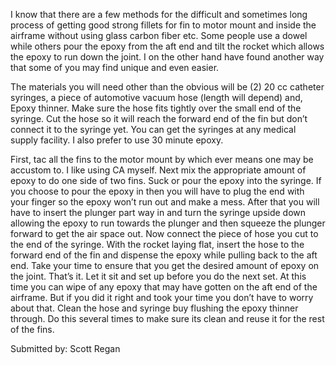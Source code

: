 I know that there are a few methods for the difficult and sometimes long process of getting good strong fillets for fin to motor mount and inside the airframe without using glass carbon fiber etc. Some people use a dowel while others pour the epoxy from the aft end and tilt the rocket which allows the epoxy to run down the joint. I on the other hand have found another way that some of you may find unique and even easier.

The materials you will need other than the obvious will be (2) 20 cc catheter syringes, a piece of automotive vacuum hose (length will depend) and, Epoxy thinner. Make sure the hose fits tightly over the small end of the syringe. Cut the hose so it will reach the forward end of the fin but don’t connect it to the syringe yet. You can get the syringes at any medical supply facility. I also prefer to use 30 minute epoxy.

First, tac all the fins to the motor mount by which ever means one may be accustom to. I like using CA myself. Next mix the appropriate amount of epoxy to do one side of two fins. Suck or pour the epoxy into the syringe. If you choose to pour the epoxy in then you will have to plug the end with your finger so the epoxy won’t run out and make a mess. After that you will have to insert the plunger part way in and turn the syringe upside down allowing the epoxy to run towards the plunger and then squeeze the plunger forward to get the air space out. Now connect the piece of hose you cut to the end of the syringe. With the rocket laying flat, insert the hose to the forward end of the fin and dispense the epoxy while pulling back to the aft end. Take your time to ensure that you get the desired amount of epoxy on the joint. That’s it. Let it sit and set up before you do the next set. At this time you can wipe of any epoxy that may have gotten on the aft end of the airframe. But if you did it right and took your time you don’t have to worry about that. Clean the hose and syringe buy flushing the epoxy thinner through. Do this several times to make sure its clean and reuse it for the rest of the fins.

Submitted by: Scott Regan

